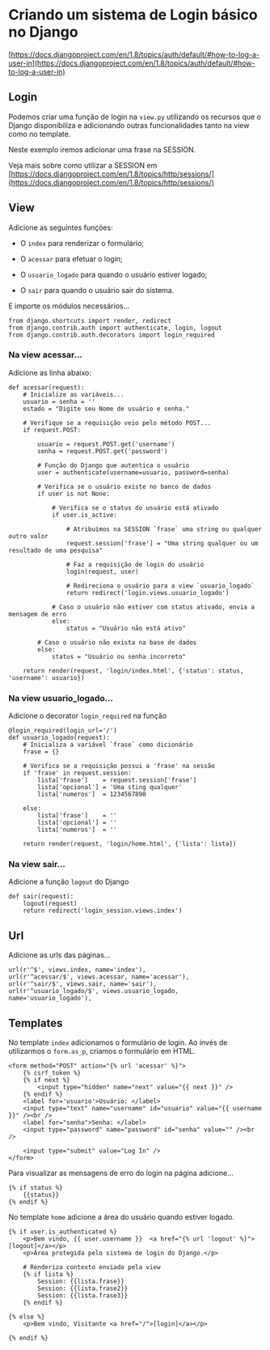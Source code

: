 Criando um sistema de Login básico no Django
===


[https://docs.djangoproject.com/en/1.8/topics/auth/default/#how-to-log-a-user-in](https://docs.djangoproject.com/en/1.8/topics/auth/default/#how-to-log-a-user-in)


Login
---

Podemos criar uma função de login na `view.py` utilizando os recursos que o Django
disponibiliza e adicionando outras funcionalidades tanto na view como no template.

Neste exemplo iremos adicionar uma frase na SESSION.

Veja mais sobre como utilizar a SESSION em [https://docs.djangoproject.com/en/1.8/topics/http/sessions/](https://docs.djangoproject.com/en/1.8/topics/http/sessions/)



View
---

Adicione as seguintes funções:

- O `index` para renderizar o formulário;

- O `acessar` para efetuar o login;

- O `usuario_logado` para quando o usuário estiver logado;

- O `sair` para quando o usuário sair do sistema.


E importe os módulos necessários...

    from django.shortcuts import render, redirect
    from django.contrib.auth import authenticate, login, logout
    from django.contrib.auth.decorators import login_required


### Na view acessar...

Adicione as linha abaixo:

    def acessar(request):
        # Inicialize as variáveis...
        usuario = senha = ''
        estado = "Digite seu Nome de usuário e senha."

        # Verifique se a requisição veio pelo método POST...
        if request.POST:

            usuario = request.POST.get('username')
            senha = request.POST.get('password')

            # Função do Django que autentica o usuário
            user = authenticate(username=usuario, password=senha)

            # Verifica se o usuário existe no banco de dados
            if user is not None:

                # Verifica se o status do usuário está ativado
                if user.is_active:

                    # Atribuímos na SESSION `frase` uma string ou qualquer outro valor
                    request.session['frase'] = "Uma string qualquer ou um resultado de uma pesquisa"

                    # Faz a requisição de login do usuário
                    login(request, user)

                    # Redireciona o usuário para a view `usuario_logado`
                    return redirect('login.views.usuario_logado')

                # Caso o usuário não estiver com status ativado, envia a mensagem de erro
                else:
                    status = "Usuário não está ativo"

            # Caso o usuário não exista na base de dados
            else:
                status = "Usuário ou senha incorreto"

        return render(request, 'login/index.html', {'status': status, 'username': usuario})



### Na view usuario_logado...

Adicione o decorator `login_required` na função

    @login_required(login_url='/')
    def usuario_logado(request):
        # Inicializa a variável `frase` como dicionário
        frase = {}

        # Verifica se a requisição possui a 'frase' na sessão
        if 'frase' in request.session:
            lista['frase']    = request.session['frase']
            lista['opcional'] = 'Uma sting qualquer'
            lista['numeros']  = 1234567890

        else:
            lista['frase']    = ''
            lista['opcional'] = ''
            lista['numeros']  = ''

        return render(request, 'login/home.html', {'lista': lista})

        

### Na view sair...

Adicione a função `logout` do Django

    def sair(request):
        logout(request)
        return redirect('login_session.views.index')



Url
---

Adicione as urls das páginas...

    url(r'^$', views.index, name='index'),
    url(r'^acessar/$', views.acessar, name='acessar'),
    url(r'^sair/$', views.sair, name='sair'),
    url(r'^usuario_logado/$', views.usuario_logado, name='usuario_logado'),



Templates
---

No template `index` adicionamos o formulário de login. Ao invés de utilizarmos o `form.as_p`, 
criamos o formulário em HTML.

    <form method="POST" action="{% url 'acessar' %}">
        {% csrf_token %}
        {% if next %}
            <input type="hidden" name="next" value="{{ next }}" />
        {% endif %}
        <label for='usuario'>Usuário: </label>
        <input type="text" name="username" id="usuario" value="{{ username }}" /><br />
        <label for="senha">Senha: </label>
        <input type="password" name="password" id="senha" value="" /><br />

        <input type="submit" value="Log In" />
    </form>


Para visualizar as mensagens de erro do login na página adicione...

    {% if status %}
        {{status}}
    {% endif %}



No template `home` adicione a área do usuário quando estiver logado.

    {% if user.is_authenticated %}
        <p>Bem vindo, {{ user.username }}  <a href="{% url 'logout' %}">[logout]</a></p>
        <p>Área protegida pelo sistema de login do Django.</p>
        
        # Renderiza contexto enviado pela view 
        {% if lista %}
            Session: {{lista.frase}}
            Session: {{lista.frase2}}
            Session: {{lista.frase3}}
        {% endif %}

    {% else %}
        <p>Bem vindo, Visitante <a href="/">[login]</a></p>

    {% endif %}
